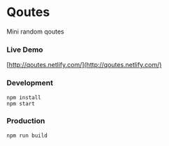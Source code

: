 # Qoutes

Mini random qoutes

### Live Demo

[http://qoutes.netlify.com/](http://qoutes.netlify.com/)

### Development
```
npm install
npm start
```
### Production
```
npm run build
```